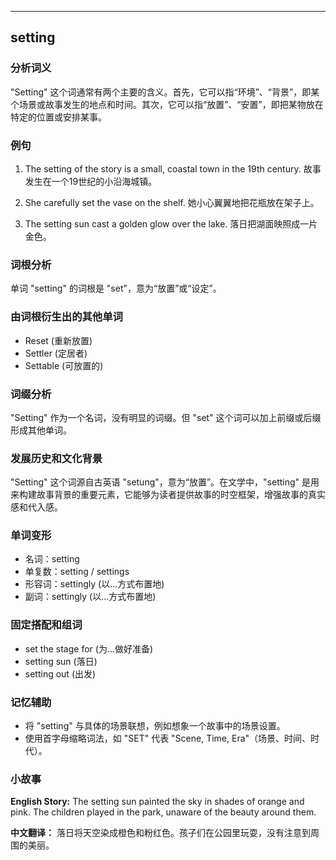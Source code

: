 
---------------
## setting
### 分析词义
"Setting" 这个词通常有两个主要的含义。首先，它可以指“环境”、“背景”，即某个场景或故事发生的地点和时间。其次，它可以指“放置”、“安置”，即把某物放在特定的位置或安排某事。

### 例句
1. The setting of the story is a small, coastal town in the 19th century.
   故事发生在一个19世纪的小沿海城镇。
   
2. She carefully set the vase on the shelf.
   她小心翼翼地把花瓶放在架子上。
   
3. The setting sun cast a golden glow over the lake.
   落日把湖面映照成一片金色。

### 词根分析
单词 "setting" 的词根是 "set"，意为“放置”或“设定”。

### 由词根衍生出的其他单词
- Reset (重新放置)
- Settler (定居者)
- Settable (可放置的)

### 词缀分析
"Setting" 作为一个名词，没有明显的词缀。但 "set" 这个词可以加上前缀或后缀形成其他单词。

### 发展历史和文化背景
"Setting" 这个词源自古英语 "setung"，意为“放置”。在文学中，"setting" 是用来构建故事背景的重要元素，它能够为读者提供故事的时空框架，增强故事的真实感和代入感。

### 单词变形
- 名词：setting
- 单复数：setting / settings
- 形容词：settingly (以...方式布置地)
- 副词：settingly (以...方式布置地)

### 固定搭配和组词
- set the stage for (为...做好准备)
- setting sun (落日)
- setting out (出发)

### 记忆辅助
- 将 "setting" 与具体的场景联想，例如想象一个故事中的场景设置。
- 使用首字母缩略词法，如 "SET" 代表 "Scene, Time, Era"（场景、时间、时代）。

### 小故事
**English Story:**
The setting sun painted the sky in shades of orange and pink. The children played in the park, unaware of the beauty around them.

**中文翻译：**
落日将天空染成橙色和粉红色。孩子们在公园里玩耍，没有注意到周围的美丽。

